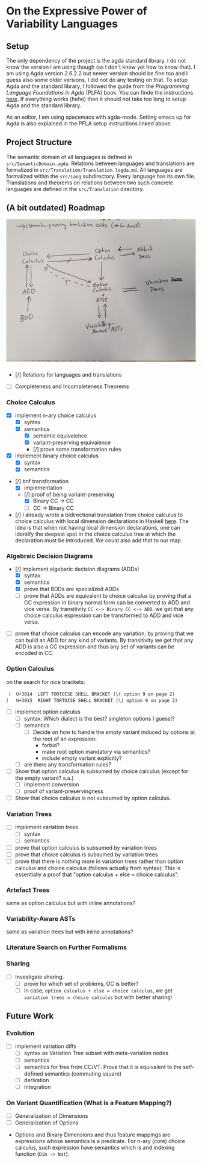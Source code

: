 ﻿
# On the Expressive Power of Variability Languages

## Setup

The only dependency of the project is the agda standard library. I do not know the version I am using though (as I don't know yet how to know that).
I am using Agda version 2.6.2.2 but newer version should be fine too and I guess also some older versions, I did not do any testing on that.
To setup Agda and the standard library, I followed the guide from the _Programming Language Foundations in Agda_ (PLFA) book. You can finde the instructions [here](https://plfa.github.io/GettingStarted/). If everything works (hehe) then it should not take too long to setup Agda and the standard library.

As an editor, I am using spacemacs with agda-mode. Setting emacs up for Agda is also explained in the PFLA setup instructions linked above.

## Project Structure

The semantic domain of all languages is defined in `src/SemanticDomain.agda`.
Relations between languages and translations are formalized in `src/Translation/Translation.lagda.md`.
All languages are formalized within the `src/Lang` subdirectory. Every language has its own file.
Translations and theorems on relations between two such concrete languages are defined in the `src/Translation` directory.

## (A bit outdated) Roadmap

![](res/taxonomy.jpg)

###

- [/] Relations for languages and translations
- [ ] Completeness and Incompleteness Theorems

### Choice Calculus
- [x] implement n-ary choice calculus
  - [x] syntax
  - [x] semantics
    - [x] semantic equivalence
    - [x] variant-preserving equivalence
    - [/] prove some transformation rules
- [x] implement binary choice calculus
  - [x] syntax
  - [x] semantics
- [/] bnf transformation
  - [x] implementation
  - [/] proof of being variant-preserving
    - [x] Binary CC -> CC
    - [ ] CC -> Binary CC
- [/] I already wrote a bidirectional translation from choice calculus to choice calculus with local dimension declarations in Haskell [here](https://github.com/VariantSync/ProofsCC/blob/main/src/CC/CCL.hs). The idea is that when not having local dimension declarations, one can identify the deepest spot in the choice calculus tree at which the declaration must be introduced. We could also add that to our map.

### Algebraic Decision Diagrams
- [/] implement algebaric decision diagrams (ADDs)
  - [x] syntax
  - [x] semantics
  - [x] prove that BDDs are specialized ADDs
  - [ ] prove that ADDs are equivalent to choice calculus by proving that a CC expression in binary normal form can be converted to ADD and vice versa. By transitivity `CC <-> Binary CC <-> ADD`, we get that any choice calculus expression can be transformed to ADD and vice versa.

- [ ] prove that choice calculus can encode any variation, by proving that we can build an ADD for any kind of variants. By transitivity we get that any ADD is also a CC expression and thus any set of variants can be encoded in CC.

### Option Calculus
on the search for nice brackets:
```
〔  U+3014  LEFT TORTOISE SHELL BRACKET (\( option 9 on page 2)
〕  U+3015  RIGHT TORTOISE SHELL BRACKET (\) option 9 on page 2)
```

- [ ] implement option calculus
  - [ ] syntax: Which dialect is the best? singleton options I guess!?
  - [ ] semantics
    - [ ] Decide on how to handle the empty variant induced by options at the root of an expression:
      - forbid?
      - make root option mandatory via semantics?
      - include empty variant explicitly?
  - [ ] are there any transformation rules?
- [ ] Show that option calculus is subsumed by choice calculus (except for the empty variant? s.a.)
  - [ ] implement conversion
  - [ ] proof of variant-preservingness
- [ ] Show that choice calculus is not subsumed by option calculus.

### Variation Trees
- [ ] implement variation trees
  - [ ] syntax
  - [ ] semantics
- [ ] prove that option calculus is subsumed by variation trees
- [ ] prove that choice calculus is subsumed by variation trees
- [ ] prove that there is nothing more in variation trees rather than option calculus and choice calculus (follows actually from syntax): This is essentially a proof that "option calculus + else = choice calculus".

### Artefact Trees
same as option calculus but with inline annotations?

### Variability-Aware ASTs
same as variation trees but with inline annotations?

### Literature Search on Further Formalisms

### Sharing
- [ ] Investigate sharing.
  - [ ] prove for which set of problems, OC is better?
  - [ ] In case, `option calculus + else = choice calculus`, we get `variation trees = choice calculus` but with better sharing!

## Future Work
### Evolution
- [ ] implement variation diffs
  - [ ] syntax as Variation Tree subset with meta-variation nodes
  - [ ] semantics
  - [ ] semantics for free from CC/VT. Prove that it is equivalent to the self-defined semantics (commuting square)
  - [ ] derivation
  - [ ] integration

### On Variant Quantification (What is a Feature Mapping?)
- [ ] Generalization of Dimensions
- [ ] Generalization of Options
- Options and Binary Dimensions and thus feature mappings are expressions whose semantics is a predicate. For n-ary (core) choice calculus, such expression have semantics which is and indexing function (`Dim -> Nat`).
